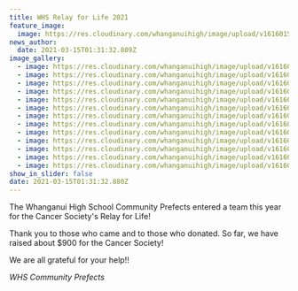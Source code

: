 ```yaml
---
title: WHS Relay for Life 2021
feature_image:
  image: https://res.cloudinary.com/whanganuihigh/image/upload/v1616015623/News/1.received_2849950555255666.jpg
news_author:
  date: 2021-03-15T01:31:32.809Z
image_gallery:
  - image: https://res.cloudinary.com/whanganuihigh/image/upload/v1616015646/News/1a.received_267300094925692.jpg
  - image: https://res.cloudinary.com/whanganuihigh/image/upload/v1616015672/News/3.IMG_20210313_160646_1.jpg
  - image: https://res.cloudinary.com/whanganuihigh/image/upload/v1616015721/News/4.IMG_20210313_160649.jpg
  - image: https://res.cloudinary.com/whanganuihigh/image/upload/v1616015751/News/5.IMG_20210313_160948.jpg
  - image: https://res.cloudinary.com/whanganuihigh/image/upload/v1616015769/News/5a.IMG_20210313..._160955.jpg
  - image: https://res.cloudinary.com/whanganuihigh/image/upload/v1616015816/News/6.IMG_20210313_170020.jpg
  - image: https://res.cloudinary.com/whanganuihigh/image/upload/v1616015791/News/6a.FB_IMG_1615755044341.jpg
  - image: https://res.cloudinary.com/whanganuihigh/image/upload/v1616015848/News/7.IMG_20210314_015702.jpg
  - image: https://res.cloudinary.com/whanganuihigh/image/upload/v1616015871/News/8.IMG_20210314_043038.jpg
  - image: https://res.cloudinary.com/whanganuihigh/image/upload/v1616015896/News/9.IMG_20210314_025118.jpg
  - image: https://res.cloudinary.com/whanganuihigh/image/upload/v1616015928/News/10.IMG_20210314_090719.jpg
  - image: https://res.cloudinary.com/whanganuihigh/image/upload/v1616015963/News/11.IMG_20210313_162206.jpg
  - image: https://res.cloudinary.com/whanganuihigh/image/upload/v1616015996/News/received_302703714556241.jpg
show_in_slider: false
date: 2021-03-15T01:31:32.880Z
---
```

The Whanganui High School Community Prefects entered a team this year for the Cancer Society's Relay for Life!  

Thank you to those who came and to those who donated. So far, we have raised about $900 for the Cancer Society!  

We are all grateful for your help!!  

*WHS Community Prefects*